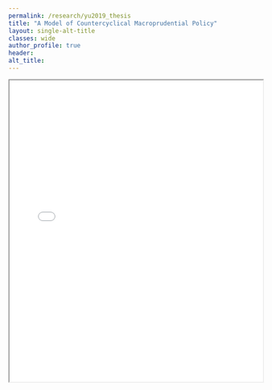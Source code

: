 ```yaml
---
permalink: /research/yu2019_thesis
title: "A Model of Countercyclical Macroprudential Policy"
layout: single-alt-title
classes: wide
author_profile: true
header:
alt_title:
---
```


<iframe src="/assets/docs/YuThomas_HonorsThesis.pdf" width="100%" height="600px"></iframe>
